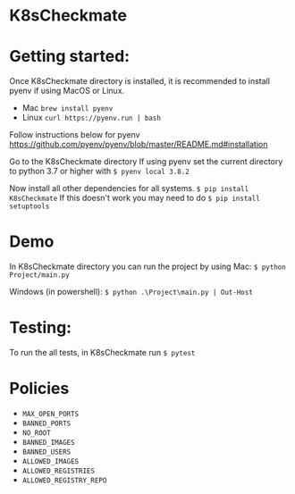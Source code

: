 # K8sCheckmate

# Getting started:
Once K8sCheckmate directory is installed, it is recommended to install pyenv if using MacOS or Linux.
- Mac
```brew install pyenv```
- Linux 
```curl https://pyenv.run | bash```

Follow instructions below for pyenv 
https://github.com/pyenv/pyenv/blob/master/README.md#installation

Go to the K8sCheckmate directory
If using pyenv set the current directory to python 3.7 or higher with 
```$ pyenv local 3.8.2```

Now install all other dependencies for all systems.
```$ pip install K8sCheckmate```
If this doesn't work you may need to do 
```$ pip install setuptools```

# Demo
In K8sCheckmate directory you can run the project by using
Mac:
```$ python Project/main.py```

Windows (in powershell):
```$ python .\Project\main.py | Out-Host ```


# Testing:
To run the all tests, in K8sCheckmate run
```$ pytest```

# Policies
- `MAX_OPEN_PORTS`
- `BANNED_PORTS`
- `NO_ROOT`
- `BANNED_IMAGES`
- `BANNED_USERS`
- `ALLOWED_IMAGES`
- `ALLOWED_REGISTRIES`
- `ALLOWED_REGISTRY_REPO`
